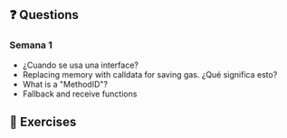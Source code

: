 ## ❓ Questions

### Semana 1

- ¿Cuando se usa una interface?
- Replacing memory with calldata for saving gas. ¿Qué significa esto?
- What is a "MethodID"?
- Fallback and receive functions

## 💪 Exercises
